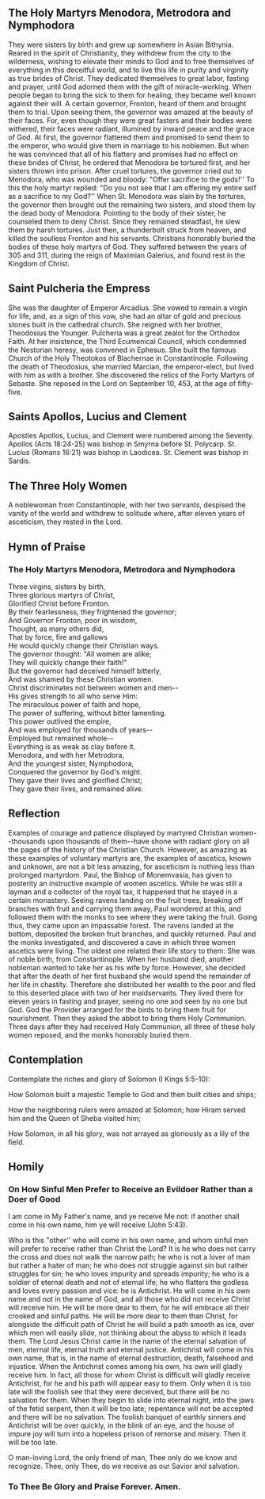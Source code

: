 ## The Holy Martyrs Menodora, Metrodora and Nymphodora

They were sisters by birth and grew up somewhere in Asian Bithynia. Reared in the spirit of Christianity, they withdrew from the city to the wilderness, wishing to elevate their minds to God and to free themselves of everything in this deceitful world, and to live this life in purity and virginity as true brides of Christ. They dedicated themselves to great labor, fasting and prayer, until God adorned them with the gift of miracle-working. When people began to bring the sick to them for healing, they became well known against their will. A certain governor, Fronton, heard of them and brought them to trial. Upon seeing them, the governor was amazed at the beauty of their faces. For, even though they were great fasters and their bodies were withered, their faces were radiant, illumined by inward peace and the grace of God. At first, the governor flattered them and promised to send them to the emperor, who would give them in marriage to his noblemen. But when he was convinced that all of his flattery and promises had no effect on these brides of Christ, he ordered that Menodora be tortured first, and her sisters thrown into prison. After cruel tortures, the governor cried out to Menodora, who was wounded and bloody: "Offer sacrifice to the gods!'' To this the holy martyr replied: "Do you not see that I am offering my entire self as a sacrifice to my God?'' When St. Menodora was slain by the tortures, the governor then brought out the remaining two sisters, and stood them by the dead body of Menodora. Pointing to the body of their sister, he counseled them to deny Christ. Since they remained steadfast, he slew them by harsh tortures. Just then, a thunderbolt struck from heaven, and killed the soulless Fronton and his servants. Christians honorably buried the bodies of these holy martyrs of God. They suffered between the years of 305 and 311, during the reign of Maximian Galerius, and found rest in the Kingdom of Christ.


## Saint Pulcheria the Empress

She was the daughter of Emperor Arcadius. She vowed to remain a virgin for life, and, as a sign of this vow, she had an altar of gold and precious stones built in the cathedral church. She reigned with her brother, Theodosius the Younger. Pulcheria was a great zealot for the Orthodox Faith. At her insistence, the Third Ecumenical Council, which condemned the Nestorian heresy, was convened in Ephesus. She built the famous Church of the Holy Theotokos of Blachernae in Constantinople. Following the death of Theodosius, she married Marcian, the emperor-elect, but lived with him as with a brother. She discovered the relics of the Forty Martyrs of Sebaste. She reposed in the Lord on September 10, 453, at the age of fifty-five.


## Saints Apollos, Lucius and Clement

Apostles Apollos, Lucius, and Clement were numbered among the Seventy. Apollos (Acts 18:24-25) was bishop in Smyrna before St. Polycarp. St. Lucius (Romans 16:21) was bishop in Laodicea. St. Clement was bishop in Sardis.


## The Three Holy Women

A noblewoman from Constantinople, with her two servants, despised the vanity of the world and withdrew to solitude where, after eleven years of asceticism, they rested in the Lord.


## Hymn of Praise

### The Holy Martyrs Menodora, Metrodora and Nymphodora

Three virgins, sisters by birth,  
Three glorious martyrs of Christ,  
Glorified Christ before Fronton.  
By their fearlessness, they frightened the governor;  
And Governor Fronton, poor in wisdom,  
Thought, as many others did,  
That by force, fire and gallows  
He would quickly change their Christian ways.  
The governor thought: "All women are alike;  
They will quickly change their faith!"  
But the governor had deceived himself bitterly,  
And was shamed by these Christian women.  
Christ discriminates not between women and men--  
His gives strength to all who serve Him:  
The miraculous power of faith and hope,  
The power of suffering, without bitter lamenting.  
This power outlived the empire,  
And was employed for thousands of years--  
Employed but remained whole--  
Everything is as weak as clay before it.  
Menodora, and with her Metrodora,  
And the youngest sister, Nymphodora,  
Conquered the governor by God's might.  
They gave their lives and glorified Christ;  
They gave their lives, and remained alive.


## Reflection

Examples of courage and patience displayed by martyred Christian women--thousands upon thousands of them--have shone with radiant glory on all the pages of the history of the Christian Church. However, as amazing as these examples of voluntary martyrs are, the examples of ascetics, known and unknown, are not a bit less amazing, for asceticism is nothing less than prolonged martyrdom. Paul, the Bishop of Monemvasia, has given to posterity an instructive example of women ascetics. While he was still a layman and a collector of the royal tax, it happened that he stayed in a certain monastery. Seeing ravens landing on the fruit trees, breaking off branches with fruit and carrying them away, Paul wondered at this, and followed them with the monks to see where they were taking the fruit. Going thus, they came upon an impassable forest. The ravens landed at the bottom, deposited the broken fruit branches, and quickly returned. Paul and the monks investigated, and discovered a cave in which three women ascetics were living. The oldest one related their life story to them: She was of noble birth, from Constantinople. When her husband died, another nobleman wanted to take her as his wife by force. However, she decided that after the death of her first husband she would spend the remainder of her life in chastity. Therefore she distributed her wealth to the poor and fled to this deserted place with two of her maidservants. They lived there for eleven years in fasting and prayer, seeing no one and seen by no one but God. God the Provider arranged for the birds to bring them fruit for nourishment. Then they asked the abbot to bring them Holy Communion. Three days after they had received Holy Communion, all three of these holy women reposed, and the monks honorably buried them.


## Contemplation

Contemplate the riches and glory of Solomon (I Kings 5:5-10):

How Solomon built a majestic Temple to God and then built cities and ships;

How the neighboring rulers were amazed at Solomon; how Hiram served him and the Queen of Sheba visited him; 

How Solomon, in all his glory, was not arrayed as gloriously as a lily of the field.


## Homily

### On How Sinful Men Prefer to Receive an Evildoer Rather than a Doer of Good

I am come in My Father's name, and ye receive Me not: if another shall come in his own name, him ye will receive (John 5:43).

Who is this "other'' who will come in his own name, and whom sinful men will prefer to receive rather than Christ the Lord? It is he who does not carry the cross and does not walk the narrow path; he who is not a lover of man but rather a hater of man; he who does not struggle against sin but rather struggles for sin; he who loves impurity and spreads impurity; he who is a soldier of eternal death and not of eternal life; he who flatters the godless and loves every passion and vice: he is Antichrist. He will come in his own name and not in the name of God, and all those who did not receive Christ will receive him. He will be more dear to them, for he will embrace all their crooked and sinful paths. He will be more dear to them than Christ, for alongside the difficult path of Christ he will build a path smooth as ice, over which men will easily slide, not thinking about the abyss to which it leads them. The Lord Jesus Christ came in the name of the eternal salvation of men, eternal life, eternal truth and eternal justice. Antichrist will come in his own name, that is, in the name of eternal destruction, death, falsehood and injustice. When the Antichrist comes among his own, his own will gladly receive him. In fact, all those for whom Christ is difficult will gladly receive Antichrist, for he and his path will appear easy to them. Only when it is too late will the foolish see that they were deceived, but there will be no salvation for them. When they begin to slide into eternal night, into the jaws of the fetid serpent, then it will be too late; repentance will not be accepted and there will be no salvation. The foolish banquet of earthly sinners and Antichrist will be over quickly, in the blink of an eye, and the house of impure joy will turn into a hopeless prison of remorse and misery. Then it will be too late.

O man-loving Lord, the only friend of man, Thee only do we know and recognize. Thee, only Thee, do we receive as our Savior and salvation.

### To Thee Be Glory and Praise Forever. Amen.
